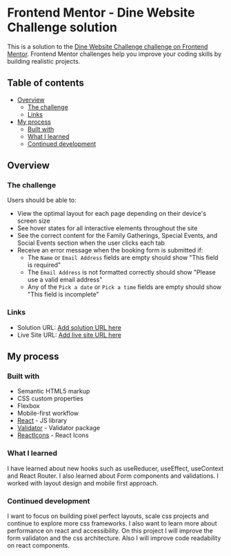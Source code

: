 # Frontend Mentor - Dine Website Challenge solution

This is a solution to the [Dine Website Challenge challenge on Frontend Mentor](https://www.frontendmentor.io/challenges/dine-restaurant-website-yAt7Vvxt7). Frontend Mentor challenges help you improve your coding skills by building realistic projects.

## Table of contents

- [Overview](#overview)
  - [The challenge](#the-challenge)
  - [Links](#links)
- [My process](#my-process)
  - [Built with](#built-with)
  - [What I learned](#what-i-learned)
  - [Continued development](#continued-development)

## Overview

### The challenge

Users should be able to:

- View the optimal layout for each page depending on their device's screen size
- See hover states for all interactive elements throughout the site
- See the correct content for the Family Gatherings, Special Events, and Social Events section when the user clicks each tab
- Receive an error message when the booking form is submitted if:
  - The `Name` or `Email Address` fields are empty should show "This field is required"
  - The `Email Address` is not formatted correctly should show "Please use a valid email address"
  - Any of the `Pick a date` or `Pick a time` fields are empty should show "This field is incomplete"

### Links

- Solution URL: [Add solution URL here](https://www.frontendmentor.io/solutions/dine-restaurant-website-react-js-8B1iNJH5ok)
- Live Site URL: [Add live site URL here](https://dine-restaurant-website-kohl.vercel.app/)

## My process

### Built with

- Semantic HTML5 markup
- CSS custom properties
- Flexbox
- Mobile-first workflow
- [React](https://reactjs.org/) - JS library
- [Validator](https://www.npmjs.com/package//validator) - Validator package
- [ReactIcons](https://react-icons.github.io/react-icons/) - React Icons

### What I learned

I have learned about new hooks such as useReducer, useEffect, useContext and React Router. I also learned about Form components and validations.
I worked with layout design and mobile first approach.

### Continued development

I want to focus on building pixel perfect layouts, scale css projects and continue to explore more css frameworks. I also want to learn more about performance on react and accessibility. On this project I will improve the form validaton and the css architecture. Also I will improve code readability on react components.
